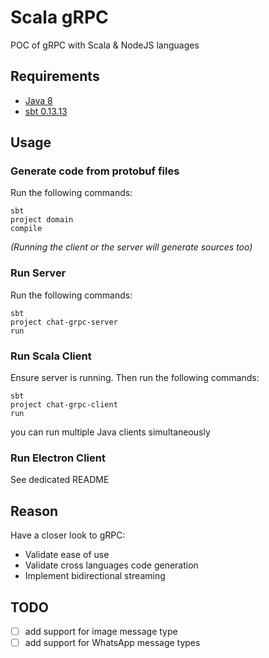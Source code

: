 # Scala gRPC

POC of gRPC with Scala & NodeJS languages

## Requirements

 * [Java 8](http://www.oracle.com/technetwork/java/javase/downloads/jdk8-downloads-2133151.html)
 * [sbt 0.13.13](http://www.scala-sbt.org/download.html)

## Usage

### Generate code from protobuf files

Run the following commands:

```
sbt
project domain
compile
```

_(Running the client or the server will generate sources too)_

### Run Server

Run the following commands:

```
sbt
project chat-grpc-server
run
```

### Run Scala Client

Ensure server is running.
Then run the following commands:

```
sbt
project chat-grpc-client
run
```

you can run multiple Java clients simultaneously

### Run Electron Client

See dedicated README

## Reason

Have a closer look to gRPC:

 * Validate ease of use
 * Validate cross languages code generation
 * Implement bidirectional streaming

## TODO

 * [ ] add support for image message type
 * [ ] add support for WhatsApp message types

